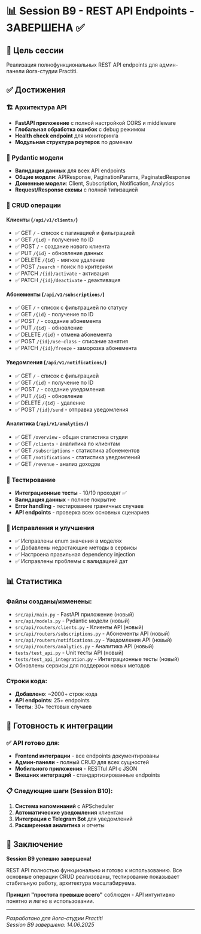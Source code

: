 # 📊 Session B9 - REST API Endpoints - ЗАВЕРШЕНА ✅

## 🎯 Цель сессии
Реализация полнофункциональных REST API endpoints для админ-панели йога-студии Practiti.

## ✅ Достижения

### 🏗️ Архитектура API
- **FastAPI приложение** с полной настройкой CORS и middleware
- **Глобальная обработка ошибок** с debug режимом
- **Health check endpoint** для мониторинга
- **Модульная структура роутеров** по доменам

### 📝 Pydantic модели
- **Валидация данных** для всех API endpoints
- **Общие модели**: APIResponse, PaginationParams, PaginatedResponse
- **Доменные модели**: Client, Subscription, Notification, Analytics
- **Request/Response схемы** с полной типизацией

### 🔄 CRUD операции

#### Клиенты (`/api/v1/clients/`)
- ✅ GET `/` - список с пагинацией и фильтрацией
- ✅ GET `/{id}` - получение по ID
- ✅ POST `/` - создание нового клиента
- ✅ PUT `/{id}` - обновление данных
- ✅ DELETE `/{id}` - мягкое удаление
- ✅ POST `/search` - поиск по критериям
- ✅ PATCH `/{id}/activate` - активация
- ✅ PATCH `/{id}/deactivate` - деактивация

#### Абонементы (`/api/v1/subscriptions/`)
- ✅ GET `/` - список с фильтрацией по статусу
- ✅ GET `/{id}` - получение по ID
- ✅ POST `/` - создание абонемента
- ✅ PUT `/{id}` - обновление
- ✅ DELETE `/{id}` - отмена абонемента
- ✅ POST `/{id}/use-class` - списание занятия
- ✅ PATCH `/{id}/freeze` - заморозка абонемента

#### Уведомления (`/api/v1/notifications/`)
- ✅ GET `/` - список с фильтрацией
- ✅ GET `/{id}` - получение по ID
- ✅ POST `/` - создание уведомления
- ✅ PUT `/{id}` - обновление
- ✅ DELETE `/{id}` - удаление
- ✅ POST `/{id}/send` - отправка уведомления

#### Аналитика (`/api/v1/analytics/`)
- ✅ GET `/overview` - общая статистика студии
- ✅ GET `/clients` - аналитика по клиентам
- ✅ GET `/subscriptions` - статистика абонементов
- ✅ GET `/notifications` - статистика уведомлений
- ✅ GET `/revenue` - анализ доходов

### 🧪 Тестирование
- **Интеграционные тесты** - 10/10 проходят ✅
- **Валидация данных** - полное покрытие
- **Error handling** - тестирование граничных случаев
- **API endpoints** - проверка всех основных сценариев

### 🔧 Исправления и улучшения
- ✅ Исправлены enum значения в моделях
- ✅ Добавлены недостающие методы в сервисы
- ✅ Настроена правильная dependency injection
- ✅ Исправлены проблемы с валидацией дат

## 📊 Статистика

### Файлы созданы/изменены:
- `src/api/main.py` - FastAPI приложение (новый)
- `src/api/models.py` - Pydantic модели (новый)
- `src/api/routers/clients.py` - Клиенты API (новый)
- `src/api/routers/subscriptions.py` - Абонементы API (новый)
- `src/api/routers/notifications.py` - Уведомления API (новый)
- `src/api/routers/analytics.py` - Аналитика API (новый)
- `tests/test_api.py` - Unit тесты API (новый)
- `tests/test_api_integration.py` - Интеграционные тесты (новый)
- Обновлены сервисы для поддержки новых методов

### Строки кода:
- **Добавлено**: ~2000+ строк кода
- **API endpoints**: 25+ endpoints
- **Тесты**: 30+ тестовых случаев

## 🚀 Готовность к интеграции

### ✅ API готово для:
- **Frontend интеграции** - все endpoints документированы
- **Админ-панели** - полный CRUD для всех сущностей
- **Мобильного приложения** - RESTful API с JSON
- **Внешних интеграций** - стандартизированные endpoints

### 📋 Следующие шаги (Session B10):
1. **Система напоминаний** с APScheduler
2. **Автоматические уведомления** клиентам
3. **Интеграция с Telegram Bot** для уведомлений
4. **Расширенная аналитика** и отчеты

## 🎉 Заключение

**Session B9 успешно завершена!** 

REST API полностью функционально и готово к использованию. Все основные операции CRUD реализованы, тестирование показывает стабильную работу, архитектура масштабируема.

**Принцип "простота превыше всего"** соблюден - API интуитивно понятно и легко в использовании.

---
*Разработано для йога-студии Practiti*  
*Session B9 завершена: 14.06.2025* 